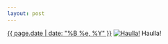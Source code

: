 ```yaml
---
layout: post
---
```


<p>
  <time><a href="/405">{{ page.date | date: "%B %e, %Y" }}</a></time>
  <a href="/405"><img src="{{ site.assets_url }}/405-640.jpg" srcset="{{ site.assets_url }}/405-1280.jpg 1280w, {{ site.assets_url }}/405-960.jpg 960w, {{ site.assets_url }}/405-640.jpg 640w, {{ site.assets_url }}/405-320.jpg 320w" sizes="(min-width: 700px) 50vw, calc(100vw - 2rem)" alt="Haulla!" /></a>
  <span>Haulla!</span>
</p>
